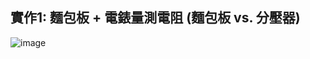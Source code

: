 ## 實作1: 麵包板 + 電錶量測電阻 (麵包板 vs. 分壓器)

![image](https://github.com/s1115161003/ec2024/assets/162564801/67c0abb4-49ce-4a4f-ab43-5364ec45ac80)
